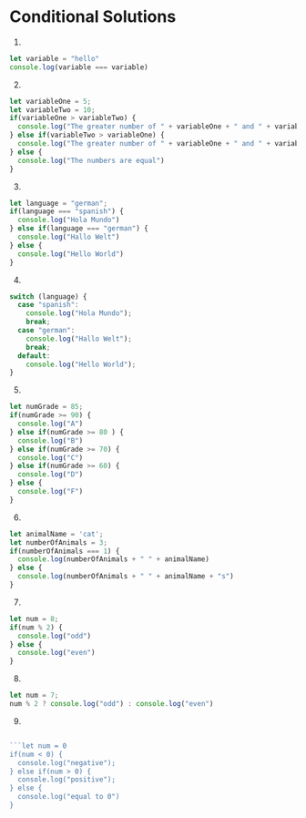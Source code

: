 # Conditional Solutions

1. 
```js
let variable = "hello"
console.log(variable === variable)
```
2. 
```js
let variableOne = 5;
let variableTwo = 10;
if(variableOne > variableTwo) {
  console.log("The greater number of " + variableOne + " and " + variableTwo + " is " + variableOne)
} else if(variableTwo > variableOne) {
  console.log("The greater number of " + variableOne + " and " + variableTwo + " is " + variableTwo)
} else {
  console.log("The numbers are equal")
}
```

3. 
```js
let language = "german";
if(language === "spanish") {
  console.log("Hola Mundo")
} else if(language === "german") {
  console.log("Hallo Welt")
} else {
  console.log("Hello World")
}
```

4. 
```js
switch (language) {
  case "spanish":
    console.log("Hola Mundo");
    break;
  case "german":
    console.log("Hallo Welt");
    break;
  default:
    console.log("Hello World");
}
```

5.
```js
let numGrade = 85;
if(numGrade >= 90) {
  console.log("A")
} else if(numGrade >= 80 ) {
  console.log("B")
} else if(numGrade >= 70) {
  console.log("C")
} else if(numGrade >= 60) {
  console.log("D")
} else {
  console.log("F")
}
```

6. 
```js
let animalName = 'cat';
let numberOfAnimals = 3;
if(numberOfAnimals === 1) {
  console.log(numberOfAnimals + " " + animalName)
} else {
  console.log(numberOfAnimals + " " + animalName + "s")
}
```

7. 
```js
let num = 8;
if(num % 2) {
  console.log("odd")
} else {
  console.log("even")
}
```
8. 
```js
let num = 7;
num % 2 ? console.log("odd") : console.log("even")
```
9. 
```js

```let num = 0
if(num < 0) {
  console.log("negative");
} else if(num > 0) {
  console.log("positive");
} else {
  console.log("equal to 0")
}
